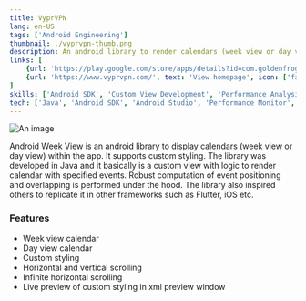 ```yaml
---
title: VyprVPN
lang: en-US
tags: ['Android Engineering']
thumbnail: ./vyprvpn-thumb.png
description: An android library to render calendars (week view or day view).
links: [
    {url: 'https://play.google.com/store/apps/details?id=com.goldenfrog.vyprvpn.app', text: 'View on Github', icon: ['fab', 'github']}, 
    {url: 'https://www.vyprvpn.com/', text: 'View homepage', icon: ['fas', 'home']}
]
skills: ['Android SDK', 'Custom View Development', 'Performance Analysis', 'UX Design', 'Calculus', 'Geometry']
tech: ['Java', 'Android SDK', 'Android Studio', 'Performance Monitor', 'Maven']
---
```

![An image](/vyprvpn.png)

Android Week View is an android library to display calendars (week view or day view) within the app. It supports custom styling. The library was developed in Java and it basically is a custom view with logic to render calendar with specified events. Robust computation of event positioning and overlapping is performed under the hood. The library also inspired others to replicate it in other frameworks such as Flutter, iOS etc.
### Features
- Week view calendar
- Day view calendar
- Custom styling
- Horizontal and vertical scrolling
- Infinite horizontal scrolling
- Live preview of custom styling in xml preview window